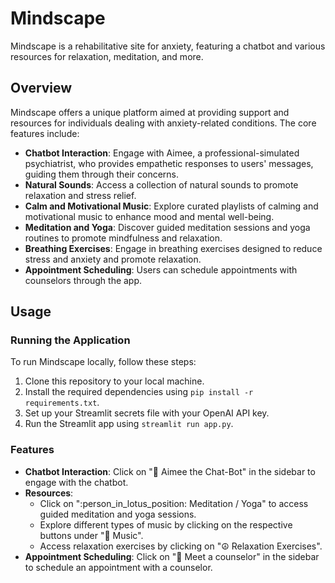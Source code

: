 # Mindscape

Mindscape is a rehabilitative site for anxiety, featuring a chatbot and various resources for relaxation, meditation, and more.

## Overview

Mindscape offers a unique platform aimed at providing support and resources for individuals dealing with anxiety-related conditions. The core features include:

- **Chatbot Interaction**: Engage with Aimee, a professional-simulated psychiatrist, who provides empathetic responses to users' messages, guiding them through their concerns.
- **Natural Sounds**: Access a collection of natural sounds to promote relaxation and stress relief.
- **Calm and Motivational Music**: Explore curated playlists of calming and motivational music to enhance mood and mental well-being.
- **Meditation and Yoga**: Discover guided meditation sessions and yoga routines to promote mindfulness and relaxation.
- **Breathing Exercises**: Engage in breathing exercises designed to reduce stress and anxiety and promote relaxation.
- **Appointment Scheduling**: Users can schedule appointments with counselors through the app.

## Usage

### Running the Application

To run Mindscape locally, follow these steps:

1. Clone this repository to your local machine.
2. Install the required dependencies using `pip install -r requirements.txt`.
3. Set up your Streamlit secrets file with your OpenAI API key.
4. Run the Streamlit app using `streamlit run app.py`.

### Features

- **Chatbot Interaction**: Click on ":woman: Aimee the Chat-Bot" in the sidebar to engage with the chatbot.
- **Resources**:
  - Click on ":person_in_lotus_position: Meditation / Yoga" to access guided meditation and yoga sessions.
  - Explore different types of music by clicking on the respective buttons under ":musical_note: Music".
  - Access relaxation exercises by clicking on ":peace_symbol: Relaxation Exercises".
- **Appointment Scheduling**: Click on ":pushpin: Meet a counselor" in the sidebar to schedule an appointment with a counselor.
